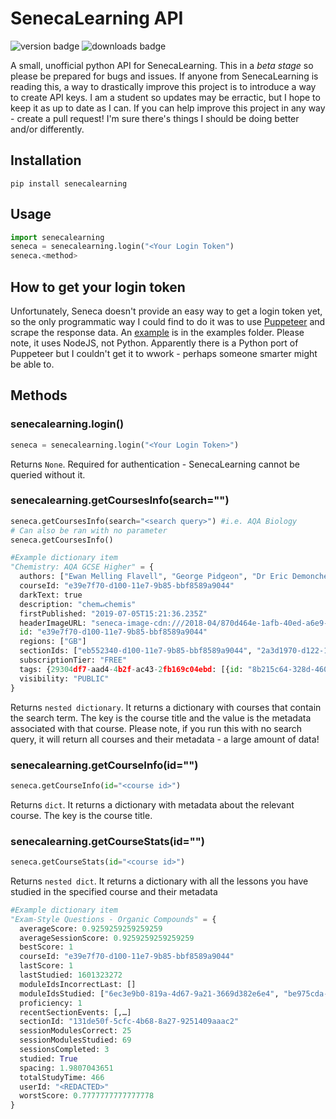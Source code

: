 # SenecaLearning API
![version badge](https://img.shields.io/pypi/v/senecalearning) ![downloads badge](https://img.shields.io/pypi/pyversions/senecalearning)

A small, unofficial python API for SenecaLearning. This in a *beta stage* so please be prepared for bugs and issues. If anyone from SenecaLearning is reading this, a way to drastically improve this project is to introduce a way to create API keys. I am a student so updates may be erractic, but I hope to keep it as up to date as I can. If you can help improve this project in any way - create a pull request! I'm sure there's things I should be doing better and/or differently.
 
## Installation
`pip install senecalearning`
## Usage
```python
import senecalearning
seneca = senecalearning.login("<Your Login Token")
seneca.<method>
```
## How to get your login token
Unfortunately, Seneca doesn't provide an easy way to get a login token yet, so the only programmatic way I could find to do it was to use [Puppeteer](https://github.com/puppeteer/puppeteer) and scrape the response data. An [example](../examples/loginToken/) is in the examples folder. Please note, it uses NodeJS, not Python. Apparently there is a Python port of Puppeteer but I couldn't get it to wwork - perhaps someone smarter might be able to.
## Methods
### senecalearning.login()
```python
seneca = senecalearning.login("<Your Login Token>")
```
Returns `None`. Required for authentication - SenecaLearning cannot be queried without it.

### senecalearning.getCoursesInfo(search="")
```python
seneca.getCoursesInfo(search="<search query>") #i.e. AQA Biology
# Can also be ran with no parameter
seneca.getCoursesInfo()
```
```python
#Example dictionary item
"Chemistry: AQA GCSE Higher" = {
  authors: ["Ewan Melling Flavell", "George Pidgeon", "Dr Eric Demoncheaux"]
  courseId: "e39e7f70-d100-11e7-9b85-bbf8589a9044"
  darkText: true
  description: "chem↵chemis"
  firstPublished: "2019-07-05T15:21:36.235Z"
  headerImageURL: "seneca-image-cdn:///2018-04/870d464e-1afb-40ed-a6e9-e675579a3f66/chemistry.jpg"
  id: "e39e7f70-d100-11e7-9b85-bbf8589a9044"
  regions: ["GB"]
  sectionIds: ["eb552340-d100-11e7-9b85-bbf8589a9044", "2a3d1970-d122-11e7-bce0-9d60619a6a6b",…]
  subscriptionTier: "FREE"
  tags: {29304df7-aad4-4b2f-ac43-2fb169c04ebd: [{id: "8b215c64-328d-4600-82b8-18cbe38ca289", value: "AQA"}],…}
  visibility: "PUBLIC"
}
```
Returns `nested dictionary`. It returns a dictionary with courses that contain the search term. The key is the course title and the value is the metadata associated with that course. Please note, if you run this with no search query, it will return all courses and their metadata - a large amount of data!

### senecalearning.getCourseInfo(id="")
```python
seneca.getCourseInfo(id="<course id>")
```
Returns `dict`. It returns a dictionary with metadata about the relevant course. The key is the course title.
### senecalearning.getCourseStats(id="")
```python
seneca.getCourseStats(id="<course id>")
```
Returns `nested dict`. It returns a dictionary with all the lessons you have studied in the specified course and their metadata
```python
#Example dictionary item
"Exam-Style Questions - Organic Compounds" = {
  averageScore: 0.9259259259259259
  averageSessionScore: 0.9259259259259259
  bestScore: 1
  courseId: "e39e7f70-d100-11e7-9b85-bbf8589a9044"
  lastScore: 1
  lastStudied: 1601323272
  moduleIdsIncorrectLast: []
  moduleIdsStudied: ["6ec3e9b0-819a-4d67-9a21-3669d382e6e4", "be975cda-eea5-48ad-97f3-d57bf7fa3910",…]
  proficiency: 1
  recentSectionEvents: [,…]
  sectionId: "131de50f-5cfc-4b68-8a27-9251409aaac2"
  sessionModulesCorrect: 25
  sessionModulesStudied: 69
  sessionsCompleted: 3
  studied: True
  spacing: 1.9807043651
  totalStudyTime: 466
  userId: "<REDACTED>"
  worstScore: 0.7777777777777778
}

